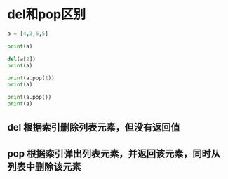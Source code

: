 # del和pop区别
```py
a = [4,3,6,5]

print(a)

del(a[2])
print(a)

print(a.pop(1))
print(a)

print(a.pop())
print(a)
```
## del 根据索引删除列表元素，但没有返回值
## pop 根据索引弹出列表元素，并返回该元素，同时从列表中删除该元素

